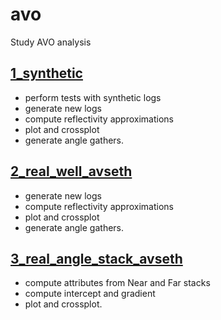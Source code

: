 # avo
Study AVO analysis

## [1_synthetic](https://github.com/ffigura/avo/tree/master/1_synthetic)

  - perform tests with synthetic logs 
  - generate new logs 
  - compute reflectivity approximations 
  - plot and crossplot 
  - generate angle gathers.
  
## [2_real_well_avseth](https://github.com/ffigura/avo/tree/master/2_real_well_avseth)

  - generate new logs 
  - compute reflectivity approximations 
  - plot and crossplot 
  - generate angle gathers.  
  
## [3_real_angle_stack_avseth](https://github.com/ffigura/avo/tree/master/3_real_angle_stack_avseth)

  - compute attributes from Near and Far stacks
  - compute intercept and gradient 
  - plot and crossplot.    
